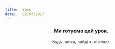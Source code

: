 ```yaml
---
title:  Урок
date:   02/07/2017
---
```


### <center>Ми готуємо цей урок.</center>
<center>Будь ласка, зайдіть пізніше.</center>